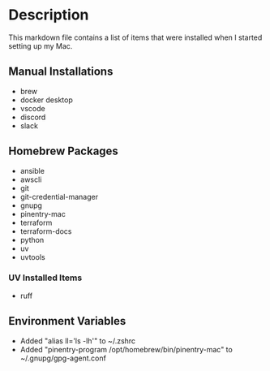 # Description

This markdown file contains a list of items that were installed when I started setting up
my Mac.

## Manual Installations

- brew
- docker desktop
- vscode
- discord
- slack

## Homebrew Packages

- ansible
- awscli
- git
- git-credential-manager
- gnupg
- pinentry-mac
- terraform
- terraform-docs
- python
- uv
- uvtools

### UV Installed Items

- ruff

## Environment Variables

- Added "alias ll='ls -lh'" to ~/.zshrc
- Added "pinentry-program /opt/homebrew/bin/pinentry-mac" to ~/.gnupg/gpg-agent.conf
